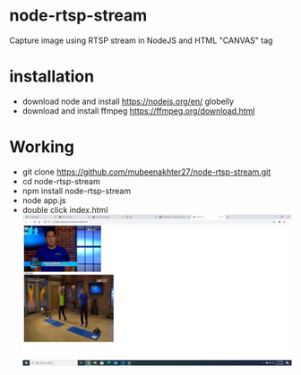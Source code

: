 # node-rtsp-stream
Capture image using RTSP stream in NodeJS and HTML "CANVAS" tag 
# installation 
- download node and install https://nodejs.org/en/ globelly
- download and install ffmpeg https://ffmpeg.org/download.html

# Working 
- git clone https://github.com/mubeenakhter27/node-rtsp-stream.git
- cd node-rtsp-stream
- npm install node-rtsp-stream
- node app.js
- double click index.html
![Sample](https://github.com/mubeenakhter27/node-rtsp-stream/blob/master/images/Untitled.png)